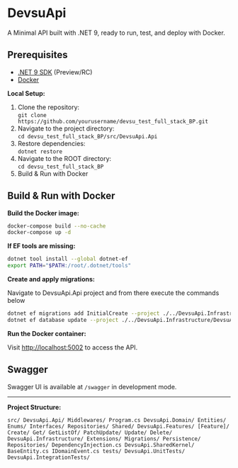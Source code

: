 # DevsuApi

A Minimal API built with .NET 9, ready to run, test, and deploy with Docker.

## Prerequisites

- [.NET 9 SDK](https://dotnet.microsoft.com/download/dotnet/9.0) (Preview/RC)
- [Docker](https://www.docker.com/get-started)

**Local Setup:**

1. Clone the repository:  
   `git clone https://github.com/yourusername/devsu_test_full_stack_BP.git`
2. Navigate to the project directory:  
   `cd devsu_test_full_stack_BP/src/DevsuApi.Api`
3. Restore dependencies:  
   `dotnet restore`
4. Navigate to the ROOT directory:  
   `cd devsu_test_full_stack_BP`
5. Build & Run with Docker

## Build & Run with Docker

**Build the Docker image:**

   ```sh
   docker-compose build --no-cache
   docker-compose up -d
   ```

**If EF tools are missing:**

   ```sh
   dotnet tool install --global dotnet-ef
   export PATH="$PATH:/root/.dotnet/tools"
   ```

**Create and apply migrations:**

   Navigate to DevsuApi.Api project and from there execute the commands below

   ```sh
   dotnet ef migrations add InitialCreate --project ./../DevsuApi.Infrastructure/DevsuApi.Infrastructure.csproj -o ./../DevsuApi.Infrastructure/Migrations
   dotnet ef database update --project ./../DevsuApi.Infrastructure/DevsuApi.Infrastructure.csproj -o ./../DevsuApi.Infrastructure/Migrations --verbose
   ```

**Run the Docker container:**

Visit [http://localhost:5002](http://localhost:5002) to access the API.

## Swagger

Swagger UI is available at `/swagger` in development mode.

---

**Project Structure:**

`` src/
      DevsuApi.Api/
         Middlewares/
         Program.cs
      DevsuApi.Domain/
         Entities/
         Enums/
         Interfaces/
         Repositories/
         Shared/
      DevsuApi.Features/
         [Feature]/
            Create/
            Get/
            GetListOf/
            PatchUpdate/
            Update/
            Delete/
      DevsuApi.Infrastructure/
         Extensions/
         Migrations/
         Persistence/
         Repositories/
         DependencyInjection.cs
      DevsuApi.SharedKernel/
         BaseEntity.cs
         IDomainEvent.cs
      tests/
         DevsuApi.UnitTests/
         DevsuApi.IntegrationTests/
   ``
